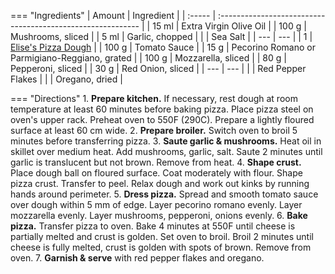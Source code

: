 === "Ingredients"
    | Amount | Ingredient                                                  |
    | :----- | :---------------------------------------------------------- |
    | 15 ml  | Extra Virgin Olive Oil                                      |
    | 100 g  | Mushrooms, sliced                                           |
    | 5 ml   | Garlic, chopped                                             |
    |        | Sea Salt                                                    |
    | ---    | ---                                                         |
    | 1      | [Elise's Pizza Dough](./pizza-dough/elise's-pizza-dough.md) |
    | 100 g  | Tomato Sauce                                                |
    | 15 g   | Pecorino Romano or Parmigiano-Reggiano, grated              |
    | 100 g  | Mozzarella, sliced                                          |
    | 80 g   | Pepperoni, sliced                                           |
    | 30 g   | Red Onion, sliced                                           |
    | ---    | ---                                                         |
    |        | Red Pepper Flakes                                           |
    |        | Oregano, dried                                              |

=== "Directions"
    1. **Prepare kitchen.** If necessary, rest dough at room temperature at least 60 minutes before baking pizza. Place pizza steel on oven's upper rack. Preheat oven to 550F (290C). Prepare a lightly floured surface at least 60 cm wide.
    2. **Prepare broiler.** Switch oven to broil 5 minutes before transferring pizza.
    3. **Saute garlic & mushrooms.** Heat oil in skillet over medium heat. Add mushrooms, garlic, salt. Saute 2 minutes until garlic is translucent but not brown. Remove from heat.
    4. **Shape crust.** Place dough ball on floured surface. Coat moderately with flour. Shape pizza crust. Transfer to peel. Relax dough and work out kinks by running hands around perimeter.
    5. **Dress pizza.** Spread and smooth tomato sauce over dough within 5 mm of edge. Layer pecorino romano evenly. Layer mozzarella evenly. Layer mushrooms, pepperoni, onions evenly.
    6. **Bake pizza.** Transfer pizza to oven. Bake 4 minutes at 550F until cheese is partially melted and crust is golden. Set oven to broil. Broil 2 minutes until cheese is fully melted, crust is golden with spots of brown. Remove from oven.
    7. **Garnish & serve** with red pepper flakes and oregano.
